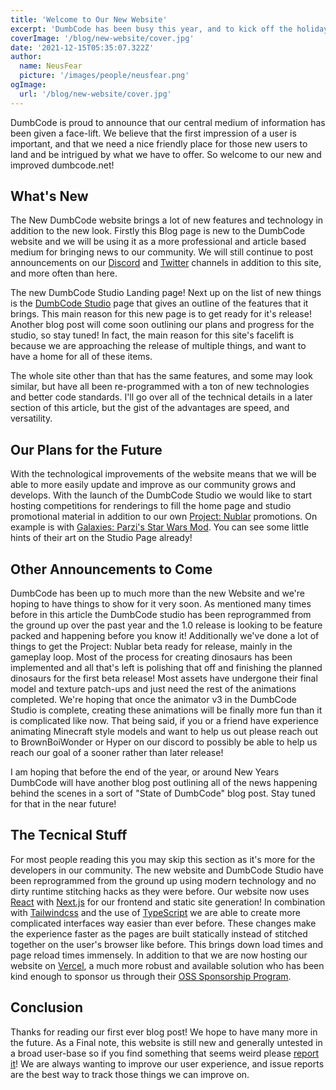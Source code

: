 ```yaml
---
title: 'Welcome to Our New Website'
excerpt: 'DumbCode has been busy this year, and to kick off the holiday season we have been working on bringing our marketing up to date with the world. Since we are working so hard to get things ready with the DumbCode Studio and Project: Nublar we thought it was important that our website, often the first impression for new people curious about what we do, is as engaging as our other projects. So join us in welcoming our new website to the world wide web!'
coverImage: '/blog/new-website/cover.jpg'
date: '2021-12-15T05:35:07.322Z'
author:
  name: NeusFear
  picture: '/images/people/neusfear.png'
ogImage:
  url: '/blog/new-website/cover.jpg'
---
```


DumbCode is proud to announce that our central medium of information has been given a face-lift. We believe that the first impression of a user is important, and that we need a nice friendly place for those new users to land and be intrigued by what we have to offer. So welcome to our new and improved dumbcode.net!

## What's New

The New DumbCode website brings a lot of new features and technology in addition to the new look. Firstly this Blog page is new to the DumbCode website and we will be using it as a more professional and article based medium for bringing news to our community. We will still continue to post announcements on our [Discord](https://discord.gg/6mygAnq) and [Twitter](https://twitter.com/dumbcodemc) channels in addition to this site, and more often than here.

The new DumbCode Studio Landing page! Next up on the list of new things is the [DumbCode Studio](https://dumbcode.net/studio) page that gives an outline of the features that it brings. This main reason for this new page is to get ready for it's release! Another blog post will come soon outlining our plans and progress for the studio, so stay tuned! In fact, the main reason for this site's facelift is because we are approaching the release of multiple things, and want to have a home for all of these items.

The whole site other than that has the same features, and some may look similar, but have all been re-programmed with a ton of new technologies and better code standards. I'll go over all of the technical details in a later section of this article, but the gist of the advantages are speed, and versatility.

## Our Plans for the Future

With the technological improvements of the website means that we will be able to more easily update and improve as our community grows and develops. With the launch of the DumbCode Studio we would like to start hosting competitions for renderings to fill the home page and studio promotional material in addition to our own [Project: Nublar](https://dumbcode.net/mods/projectnublar) promotions. On example is with [Galaxies: Parzi's Star Wars Mod](https://www.curseforge.com/minecraft/mc-mods/pswg). You can see some little hints of their art on the Studio Page already!

## Other Announcements to Come

DumbCode has been up to much more than the new Website and we're hoping to have things to show for it very soon. As mentioned many times before in this article the DumbCode studio has been reprogrammed from the ground up over the past year and the 1.0 release is looking to be feature packed and happening before you know it! Additionally we've done a lot of things to get the Project: Nublar beta ready for release, mainly in the gameplay loop. Most of the process for creating dinosaurs has been implemented and all that's left is polishing that off and finishing the planned dinosaurs for the first beta release! Most assets have undergone their final model and texture patch-ups and just need the rest of the animations completed. We're hoping that once the animator v3 in the DumbCode Studio is complete, creating these animations will be finally more fun than it is complicated like now. That being said, if you or a friend have experience animating Minecraft style models and want to help us out please reach out to BrownBoiWonder or Hyper on our discord to possibly be able to help us reach our goal of a sooner rather than later release!

I am hoping that before the end of the year, or around New Years DumbCode will have another blog post outlining all of the news happening behind the scenes in a sort of "State of DumbCode" blog post. Stay tuned for that in the near future!

## The Tecnical Stuff

For most people reading this you may skip this section as it's more for the developers in our community. The new website and DumbCode Studio have been reprogrammed from the ground up using modern technology and no dirty runtime stitching hacks as they were before. Our website now uses [React](https://reactjs.org/) with [Next.js](https://nextjs.org/) for our frontend and static site generation! In combination with [Tailwindcss](https://tailwindcss.com/) and the use of [TypeScript](https://www.typescriptlang.org/) we are able to create more complicated interfaces way easier than ever before. These changes make the experience faster as the pages are built statically instead of stitched together on the user's browser like before. This brings down load times and page reload times immensely. In addition to that we are now hosting our website on [Vercel](https://vercel.com/), a much more robust and available solution who has been kind enough to sponsor us through their [OSS Sponsorship Program](https://vercel.com/?utm_source=dumbcode&utm_campaign=oss).

## Conclusion

Thanks for reading our first ever blog post! We hope to have many more in the future. As a Final note, this website is still new and generally untested in a broad user-base so if you find something that seems weird please [report it](https://github.com/Dumb-Code/DumbCode-Website/issues)! We are always wanting to improve our user experience, and issue reports are the best way to track those things we can improve on.